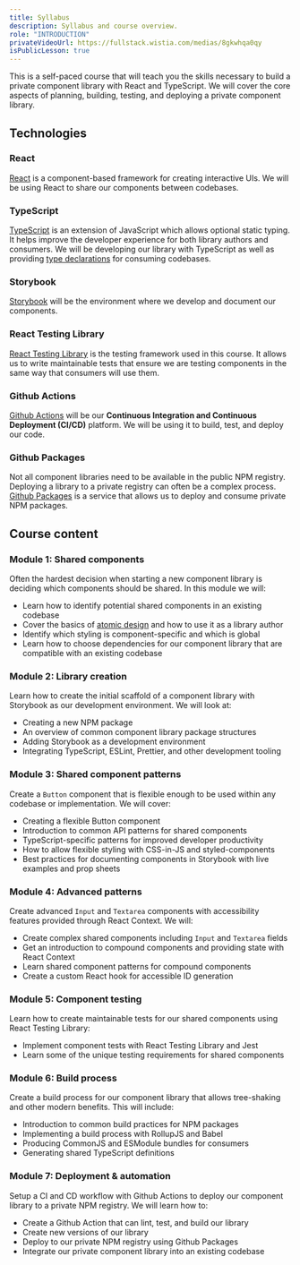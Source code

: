 ```yaml
---
title: Syllabus
description: Syllabus and course overview.
role: "INTRODUCTION"
privateVideoUrl: https://fullstack.wistia.com/medias/8gkwhqa0qy
isPublicLesson: true
---
```


This is a self-paced course that will teach you the skills necessary to build a private component library with React and TypeScript. We will cover the core aspects of planning, building, testing, and deploying a private component library.

## Technologies

### React

[React](https://reactjs.org/) is a component-based framework for creating interactive UIs. We will be using React to share our components between codebases.

### TypeScript

[TypeScript](https://www.typescriptlang.org/) is an extension of JavaScript which allows optional static typing. It helps improve the developer experience for both library authors and consumers. We will be developing our library with TypeScript as well as providing [type declarations](https://www.typescriptlang.org/docs/handbook/declaration-files/introduction.html) for consuming codebases.

### Storybook

[Storybook](https://storybook.js.org/) will be the environment where we develop and document our components.

### React Testing Library

[React Testing Library](https://testing-library.com/docs/react-testing-library/intro/) is the testing framework used in this course. It allows us to write maintainable tests that ensure we are testing components in the same way that consumers will use them.

### Github Actions

[Github Actions](https://github.com/features/actions) will be our **Continuous Integration and Continuous Deployment (CI/CD)** platform. We will be using it to build, test, and deploy our code.

### Github Packages

Not all component libraries need to be available in the public NPM registry. Deploying a library to a private registry can often be a complex process. [Github Packages](https://github.com/features/packages) is a service that allows us to deploy and consume private NPM packages.

## Course content

### Module 1: Shared components

Often the hardest decision when starting a new component library is deciding which components should be shared. In this module we will:

- Learn how to identify potential shared components in an existing codebase
- Cover the basics of [atomic design](https://bradfrost.com/blog/post/atomic-web-design/) and how to use it as a library author
- Identify which styling is component-specific and which is global
- Learn how to choose dependencies for our component library that are compatible with an existing codebase

### Module 2: Library creation

Learn how to create the initial scaffold of a component library with Storybook as our development environment. We will look at:

- Creating a new NPM package
- An overview of common component library package structures
- Adding Storybook as a development environment
- Integrating TypeScript, ESLint, Prettier, and other development tooling

### Module 3: Shared component patterns

Create a `Button` component that is flexible enough to be used within any codebase or implementation. We will cover:

- Creating a flexible Button component
- Introduction to common API patterns for shared components
- TypeScript-specific patterns for improved developer productivity
- How to allow flexible styling with CSS-in-JS and styled-components
- Best practices for documenting components in Storybook with live examples and prop sheets

### Module 4: Advanced patterns

Create advanced `Input` and `Textarea` components with accessibility features provided through React Context. We will:

- Create complex shared components including `Input` and `Textarea` fields
- Get an introduction to compound components and providing state with React Context
- Learn shared component patterns for compound components
- Create a custom React hook for accessible ID generation

### Module 5: Component testing

Learn how to create maintainable tests for our shared components using React Testing Library:

- Implement component tests with React Testing Library and Jest
- Learn some of the unique testing requirements for shared components

### Module 6: Build process

Create a build process for our component library that allows tree-shaking and other modern benefits. This will include:

- Introduction to common build practices for NPM packages
- Implementing a build process with RollupJS and Babel
- Producing CommonJS and ESModule bundles for consumers
- Generating shared TypeScript definitions

### Module 7: Deployment & automation

Setup a CI and CD workflow with Github Actions to deploy our component library to a private NPM registry. We will learn how to:

- Create a Github Action that can lint, test, and build our library
- Create new versions of our library
- Deploy to our private NPM registry using Github Packages
- Integrate our private component library into an existing codebase
